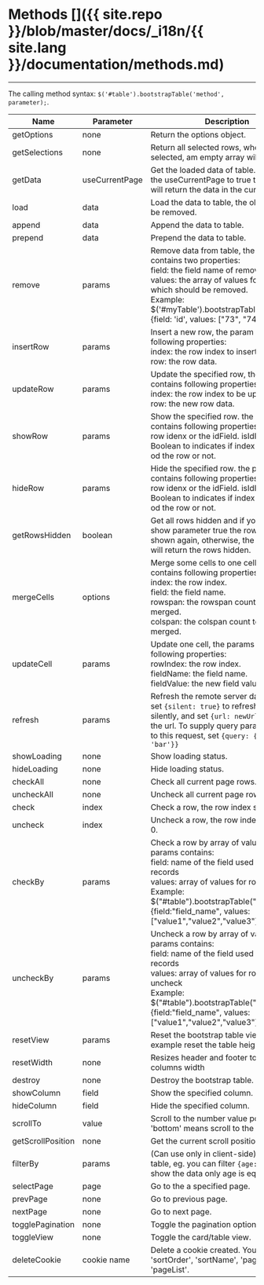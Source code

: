 # Methods []({{ site.repo }}/blob/master/docs/_i18n/{{ site.lang }}/documentation/methods.md)

---

The calling method syntax: `$('#table').bootstrapTable('method', parameter);`.

<table class="table"
       data-toggle="table"
       data-search="true"
       data-show-toggle="true"
       data-show-columns="true"
       data-mobile-responsive="true">
    <thead>
    <tr>
        <th>Name</th>
        <th>Parameter</th>
        <th>Description</th>
    </tr>
    </thead>
    <tbody>
    <tr>
        <td>getOptions</td>
        <td>none</td>
        <td>Return the options object.</td>
    </tr>
    <tr>
        <td>getSelections</td>
        <td>none</td>
        <td>Return all selected rows, when no record selected, am empty array will return.</td>
    </tr>
    <tr>
        <td>getData</td>
        <td>useCurrentPage</td>
        <td>Get the loaded data of table. If you set the useCurrentPage to true the method will return the data in the current page</td>
    </tr>
    <tr>
        <td>load</td>
        <td>data</td>
        <td>Load the data to table, the old rows will be removed.</td>
    </tr>
    <tr>
        <td>append</td>
        <td>data</td>
        <td>Append the data to table.</td>
    </tr>
    <tr>
        <td>prepend</td>
        <td>data</td>
        <td>Prepend the data to table.</td>
    </tr>
    <tr>
        <td>remove</td>
        <td>params</td>
        <td>
        Remove data from table, the params contains two properties: <br>
        field: the field name of remove rows. <br>
        values: the array of values for rows which should be removed. <br>
        Example: $('#myTable').bootstrapTable('remove', {field: 'id', values: ["73", "74"]})
        </td>
    </tr>
    <tr>
        <td>insertRow</td>
        <td>params</td>
        <td>
        Insert a new row, the param contains following properties:<br>
        index: the row index to insert into.<br>
        row: the row data.
        </td>
    </tr>
    <tr>
        <td>updateRow</td>
        <td>params</td>
        <td>
        Update the specified row, the param contains following properties: <br>
        index: the row index to be updated. <br>
        row: the new row data.
        </td>
    </tr>
	<tr>
        <td>showRow</td>
        <td>params</td>
        <td>Show the specified row. the param contains following properties:
        index: the row idenx or the idField.
        isIdField: Boolean to indicates if index is the idField od the row or not.</td>
    </tr>
    <tr>
        <td>hideRow</td>
        <td>params</td>
        <td>Hide the specified row. the param contains following properties:
        index: the row idenx or the idField.
        isIdField: Boolean to indicates if index is the idField od the row or not.</td>
    </tr>
    <tr>
        <td>getRowsHidden</td>
        <td>boolean</td>
        <td>Get all rows hidden and if you pass the show parameter true the rows will be shown again, otherwise, the method
        only will return the rows hidden.</td>
    </tr>
    <tr>
        <td>mergeCells</td>
        <td>options</td>
        <td>
        Merge some cells to one cell, the options contains following properties: <br>
        index: the row index. <br>
        field: the field name.<br>
        rowspan: the rowspan count to be merged. <br>
        colspan: the colspan count to be merged.
        </td>
    </tr>
    <tr>
        <td>updateCell</td>
        <td>params</td>
        <td>
        Update one cell, the params contains following properties: <br>
        rowIndex: the row index. <br>
        fieldName: the field name.<br>
        fieldValue: the new field value. <br>
        </td>
    </tr>
    <tr>
        <td>refresh</td>
        <td>params</td>
        <td>Refresh the remote server data, you can set <code>{silent: true}</code> to refresh the data silently, and set <code>{url: newUrl}</code> to change the url. To supply query params specific to this request, set <code>{query: {foo: 'bar'}}</code></td>
    </tr>
    <tr>
        <td>showLoading</td>
        <td>none</td>
        <td>Show loading status.</td>
    </tr>
    <tr>
        <td>hideLoading</td>
        <td>none</td>
        <td>Hide loading status.</td>
    </tr>
    <tr>
        <td>checkAll</td>
        <td>none</td>
        <td>Check all current page rows.</td>
    </tr>
    <tr>
        <td>uncheckAll</td>
        <td>none</td>
        <td>Uncheck all current page rows.</td>
    </tr>
    <tr>
        <td>check</td>
        <td>index</td>
        <td>Check a row, the row index start with 0.</td>
    </tr>
    <tr>
        <td>uncheck</td>
        <td>index</td>
        <td>Uncheck a row, the row index start with 0.</td>
    </tr>
    <tr>
        <td>checkBy</td>
        <td>params</td>
        <td>
        Check a row by array of values, the params contains:<br>
        field: name of the field used to find records<br>
        values: array of values for rows to check<br>
        Example: <br>
        $("#table").bootstrapTable("checkBy", {field:"field_name", values:["value1","value2","value3"]})
        </td>
    </tr>
    <tr>
        <td>uncheckBy</td>
        <td>params</td>
        <td>
        Uncheck a row by array of values, the params contains:<br>
        field: name of the field used to find records<br>
        values: array of values for rows to uncheck<br>
        Example: <br>
        $("#table").bootstrapTable("uncheckBy", {field:"field_name", values:["value1","value2","value3"]})
        </td>
    </tr>
    <tr>
        <td>resetView</td>
        <td>params</td>
        <td>Reset the bootstrap table view, for example reset the table height.</td>
    </tr>
    <tr>
        <td>resetWidth</td>
        <td>none</td>
        <td>Resizes header and footer to fit current columns width</td>
    </tr>
    <tr>
        <td>destroy</td>
        <td>none</td>
        <td>Destroy the bootstrap table.</td>
    </tr>
    <tr>
        <td>showColumn</td>
        <td>field</td>
        <td>Show the specified column.</td>
    </tr>
    <tr>
        <td>hideColumn</td>
        <td>field</td>
        <td>Hide the specified column.</td>
    </tr>
    <tr>
        <td>scrollTo</td>
        <td>value</td>
        <td>Scroll to the number value position, set 'bottom' means scroll to the bottom.</td>
    </tr>
    <tr>
        <td>getScrollPosition</td>
        <td>none</td>
        <td>Get the current scroll position.</td>
    </tr>
    <tr>
        <td>filterBy</td>
        <td>params</td>
        <td>(Can use only in client-side)Filter data in table, eg. you can filter <code>{age: 10}</code> to show the data only age is equal to 10.</td>
    </tr>
    <tr>
        <td>selectPage</td>
        <td>page</td>
        <td>Go to the a specified page.</td>
    </tr>
    <tr>
        <td>prevPage</td>
        <td>none</td>
        <td>Go to previous page.</td>
    </tr>
    <tr>
        <td>nextPage</td>
        <td>none</td>
        <td>Go to next page.</td>
    </tr>
    <tr>
        <td>togglePagination</td>
        <td>none</td>
        <td>Toggle the pagination option.</td>
    </tr>
    <tr>
        <td>toggleView</td>
        <td>none</td>
        <td>Toggle the card/table view.</td>
    </tr>
	<tr>
        <td>deleteCookie</td>
        <td>cookie name</td>
        <td>Delete a cookie created. You must use: 'sortOrder', 'sortName', 'pageNumber' or 'pageList'.</td>
    </tr>
    </tbody>
</table>
